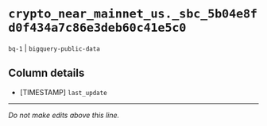 # `crypto_near_mainnet_us._sbc_5b04e8fd0f434a7c86e3deb60c41e5c0`
`bq-1` | `bigquery-public-data`

## Column details
* [TIMESTAMP] `last_update`

-------------------------------------------------------------------------------
*Do not make edits above this line.*
